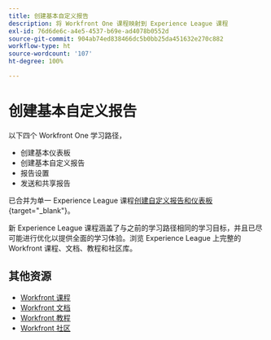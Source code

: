 ```yaml
---
title: 创建基本自定义报告
description: 将 Workfront One 课程映射到 Experience League 课程
exl-id: 76d6de6c-a4e5-4537-b69e-ad4078b0552d
source-git-commit: 904ab74ed838466dc5b0bb25da451632e270c882
workflow-type: ht
source-wordcount: '107'
ht-degree: 100%

---
```


# 创建基本自定义报告

以下四个 Workfront One 学习路径，

* 创建基本仪表板
* 创建基本自定义报告
* 报告设置
* 发送和共享报告

已合并为单一 Experience League 课程[创建自定义报告和仪表板](https://experienceleague.adobe.com/?recommended=Workfront-U-1-2022.3.reporting){target="_blank"}。

新 Experience League 课程涵盖了与之前的学习路径相同的学习目标，并且已尽可能进行优化以提供全面的学习体验。浏览 Experience League 上完整的 Workfront 课程、文档、教程和社区库。

## 其他资源

* [Workfront 课程](https://experienceleague.adobe.com/?lang=en&amp;Solution=Workfront#courses)
* [Workfront 文档](https://experienceleague.adobe.com/docs/workfront.html)
* [Workfront 教程](https://experienceleague.adobe.com/docs/workfront-learn/tutorials-workfront/home.html)
* [Workfront 社区](https://experienceleaguecommunities.adobe.com/t5/workfront/ct-p/workfront)
